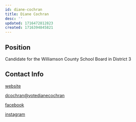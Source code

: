 ```yaml
---
id: diane-cochran
title: Diane Cochran
desc: ''
updated: 1716472812823
created: 1716394845821
---
```


## Position

Candidate for the Williamson County School Board in District 3

## Contact Info

[website](https://www.votedianecochran.com/)

<a href="dcochran@votedianecochran">dcochran@votedianecochran</a>

[facebook](https://www.facebook.com/vote.dianecochran)

[instagram](https://www.instagram.com/dianecochrand3/)
